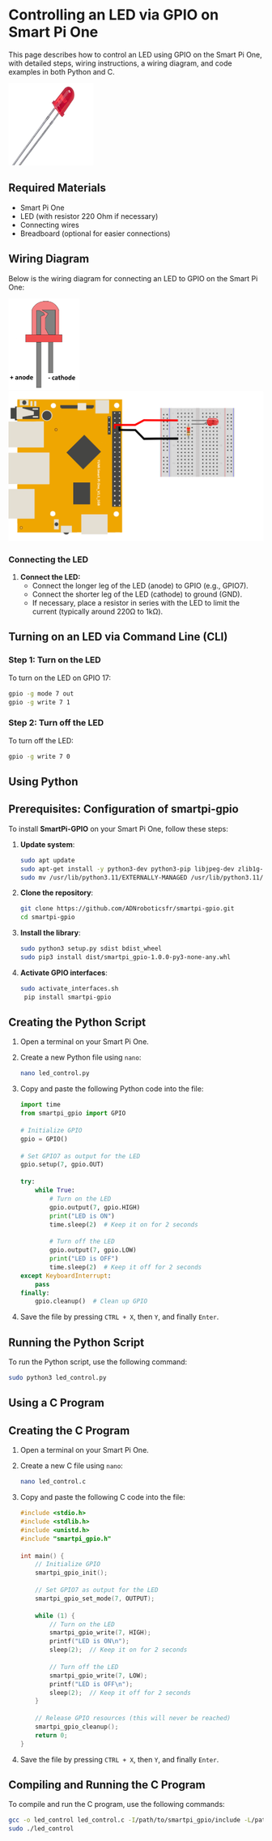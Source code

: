 # Controlling an LED via GPIO on Smart Pi One

This page describes how to control an LED using GPIO on the Smart Pi One, with detailed steps, wiring instructions, a wiring diagram, and code examples in both Python and C.

![LED](../../../img/SmartPi/Sensors&Modules/SmartPi_LED_Control/SmartPi_LED_Control_1.png)

## Required Materials

- Smart Pi One
- LED (with resistor 220 Ohm if necessary)
- Connecting wires
- Breadboard (optional for easier connections)

## Wiring Diagram

Below is the wiring diagram for connecting an LED to GPIO on the Smart Pi One:

<img src="../../../img/SmartPi/Sensors&Modules/SmartPi_LED_Control/SmartPi_LED_Control_2.png" width="140" alt="LED Wiring Diagram">

<img src="../../../img/SmartPi/Sensors&Modules/SmartPi_LED_Control/SmartPi_LED_Control_3.png" width="520" alt="LED Wiring Diagram">


### Connecting the LED

1. **Connect the LED:**
   - Connect the longer leg of the LED (anode) to GPIO (e.g., GPIO7).
   - Connect the shorter leg of the LED (cathode) to ground (GND).
   - If necessary, place a resistor in series with the LED to limit the current (typically around 220Ω to 1kΩ).

## Turning on an LED via Command Line (CLI)

### Step 1: Turn on the LED

To turn on the LED on GPIO 17:

```bash
gpio -g mode 7 out
gpio -g write 7 1
```

### Step 2: Turn off the LED

To turn off the LED:

```bash
gpio -g write 7 0
```

## Using Python

## Prerequisites: Configuration of smartpi-gpio

To install **SmartPi-GPIO** on your Smart Pi One, follow these steps:

1. **Update system**:
   ```bash
   sudo apt update 
   sudo apt-get install -y python3-dev python3-pip libjpeg-dev zlib1g-dev libtiff-dev
   sudo mv /usr/lib/python3.11/EXTERNALLY-MANAGED /usr/lib/python3.11/EXTERNALLY-MANAGED.old

2. **Clone the repository**:
   ```bash
   git clone https://github.com/ADNroboticsfr/smartpi-gpio.git
   cd smartpi-gpio

3. **Install the library**:
   ```bash
   sudo python3 setup.py sdist bdist_wheel
   sudo pip3 install dist/smartpi_gpio-1.0.0-py3-none-any.whl


4. **Activate GPIO interfaces**:
   ```bash
   sudo activate_interfaces.sh
    pip install smartpi-gpio
    ```

## Creating the Python Script

1. Open a terminal on your Smart Pi One.
2. Create a new Python file using `nano`:

   ```bash
   nano led_control.py
   ```

3. Copy and paste the following Python code into the file:

   ```python
   import time
   from smartpi_gpio import GPIO

   # Initialize GPIO
   gpio = GPIO()

   # Set GPIO7 as output for the LED
   gpio.setup(7, gpio.OUT)

   try:
       while True:
           # Turn on the LED
           gpio.output(7, gpio.HIGH)
           print("LED is ON")
           time.sleep(2)  # Keep it on for 2 seconds
           
           # Turn off the LED
           gpio.output(7, gpio.LOW)
           print("LED is OFF")
           time.sleep(2)  # Keep it off for 2 seconds
   except KeyboardInterrupt:
       pass
   finally:
       gpio.cleanup()  # Clean up GPIO
   ```

4. Save the file by pressing `CTRL + X`, then `Y`, and finally `Enter`.

## Running the Python Script

To run the Python script, use the following command:

```bash
sudo python3 led_control.py
```

## Using a C Program

## Creating the C Program

1. Open a terminal on your Smart Pi One.
2. Create a new C file using `nano`:

   ```bash
   nano led_control.c
   ```

3. Copy and paste the following C code into the file:

   ```c
   #include <stdio.h>
   #include <stdlib.h>
   #include <unistd.h>
   #include "smartpi_gpio.h"

   int main() {
       // Initialize GPIO
       smartpi_gpio_init();
       
       // Set GPIO7 as output for the LED
       smartpi_gpio_set_mode(7, OUTPUT);
       
       while (1) {
           // Turn on the LED
           smartpi_gpio_write(7, HIGH);
           printf("LED is ON\n");
           sleep(2);  // Keep it on for 2 seconds
           
           // Turn off the LED
           smartpi_gpio_write(7, LOW);
           printf("LED is OFF\n");
           sleep(2);  // Keep it off for 2 seconds
       }

       // Release GPIO resources (this will never be reached)
       smartpi_gpio_cleanup();
       return 0;
   }
   ```

4. Save the file by pressing `CTRL + X`, then `Y`, and finally `Enter`.

## Compiling and Running the C Program

To compile and run the C program, use the following commands:

```bash
gcc -o led_control led_control.c -I/path/to/smartpi_gpio/include -L/path/to/smartpi_gpio/lib -lsmartpi_gpio
sudo ./led_control
```

